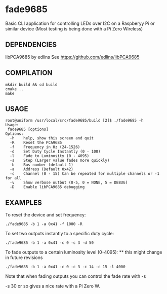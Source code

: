 # fade9685 

Basic CLI application for controlling LEDs over I2C on a Raspberyy Pi or similar device
(Most testing is being done with a Pi Zero Wireless)


## DEPENDENCIES

libPCA9685 by edlins
See https://github.com/edlins/libPCA9685

## COMPILATION
	mkdir build && cd build
	cmake ..
	make

## USAGE
```
root@uniform /usr/local/src/fade9685/build [2]$ ./fade9685 -h
Usage:
 fade9685 [options]
Options:
  -h    help, show this screen and quit
  -R    Reset the PCA9685
  -f    Frequency in Hz (24-1526)
  -d    Set Duty Cycle Instantly (0 - 100)
  -l    Fade to Luminosity (0 - 4095)
  -s    Step (Larger value fades more quickly)
  -b    Bus number (default 1)
  -a    Address (Default 0x42)
  -c    Channel (0 - 15) Can be repeated for multiple channels or -1 for all
  -v    Show verbose outbut (0-5, 0 = NONE, 5 = DEBUG)
  -D    Enable libPCA9685 debugging
```

## EXAMPLES
To reset the device and set frequency:
```
./fade9685 -b 1 -a 0x41 -f 1000 -R
```

To set two outputs instantly to a specific duty cycle:
```
./fade9685 -b 1 -a 0x41 -c 0 -c 3 -d 50
```

To fade outputs to a certain luminosity level (0-4095): ** this might change in future revisions
```
./fade9685 -b 1 -a 0x41 -c 0 -c 3 -c 14 -c 15 -l 4000
```
Note that when fading outputs you can control the fade rate with -s

-s 30 or so gives a nice rate with a Pi Zero W.
